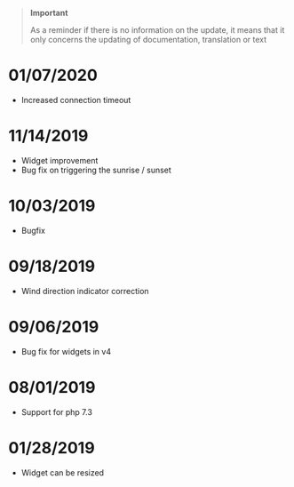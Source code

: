 >**Important**
>
>As a reminder if there is no information on the update, it means that it only concerns the updating of documentation, translation or text

# 01/07/2020

- Increased connection timeout

# 11/14/2019

- Widget improvement
- Bug fix on triggering the sunrise / sunset

# 10/03/2019

- Bugfix

# 09/18/2019

- Wind direction indicator correction

# 09/06/2019

- Bug fix for widgets in v4

# 08/01/2019

- Support for php 7.3

# 01/28/2019

- Widget can be resized
